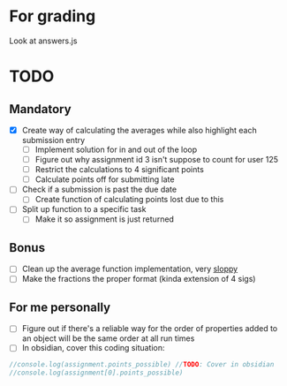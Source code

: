 # For grading
Look at answers.js

# TODO
## Mandatory
- [X] Create way of calculating the averages while also highlight each submission entry
    - [ ] Implement solution for in and out of the loop
    - [ ] Figure out why assignment id 3 isn't suppose to count for user 125
    - [ ] Restrict the calculations to 4 significant points
    - [ ] Calculate points off for submitting late
- [ ] Check if a submission is past the due date
    - [ ] Create function of calculating points lost due to this

- [ ] Split up function to a specific task
    - [ ] Make it so assignment is just returned

## Bonus
- [ ] Clean up the average function implementation, very <u>sloppy</u>
- [ ] Make the fractions the proper format (kinda extension of 4 sigs)

## For me personally
- [ ] Figure out if there's a reliable way for the order of properties added to an object will be the same order at all run times
- [ ] In obsidian, cover this coding situation:
```js
//console.log(assignment.points_possible) //TODO: Cover in obsidian
//console.log(assignment[0].points_possible)
```

